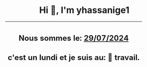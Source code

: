 <h1 align='center'>Hi 👋, I'm yhassanige1</h1>
<div align='center'>

|<h2 align='center'>Nous sommes le: <u>29/07/2024</u></h2><h2 align='center'>c'est un lundi et je suis au: 🏢 travail.</h2>|
|---
</div>